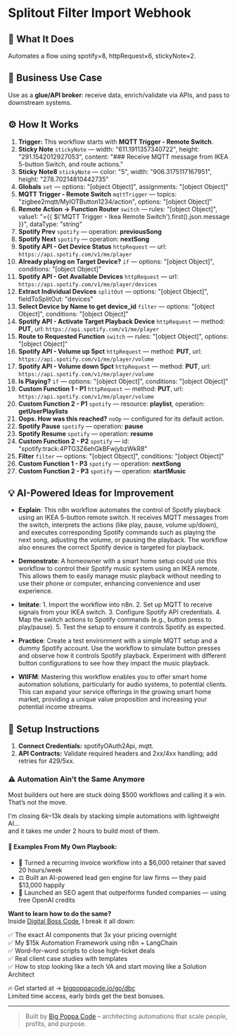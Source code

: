 # Splitout Filter Import Webhook
## 🚀 What It Does
Automates a flow using spotify×8, httpRequest×6, stickyNote×2.

## 💼 Business Use Case
Use as a **glue/API broker**: receive data, enrich/validate via APIs, and pass to downstream systems.

## ⚙️ How It Works
1. **Trigger:** This workflow starts with **MQTT Trigger - Remote Switch**.
2. **Sticky Note** `stickyNote` — width: "611.1911357340722", height: "291.1542012927053", content: "### Receive MQTT message from IKEA 5-button Switch, and route actions."
3. **Sticky Note8** `stickyNote` — color: "5", width: "906.3175117167951", height: "278.70214810442735"
4. **Globals** `set` — options: "[object Object]", assignments: "[object Object]"
5. **MQTT Trigger - Remote Switch** `mqttTrigger` — topics: "zigbee2mqtt/MyIOTButton1234/action", options: "[object Object]"
6. **Remote Action -> Function Router** `switch` — rules: "[object Object]", value1: "={{ $('MQTT Trigger - Ikea Remote Switch').first().json.message }}", dataType: "string"
7. **Spotify Prev** `spotify` — operation: **previousSong**
8. **Spotify Next** `spotify` — operation: **nextSong**
9. **Spotify API - Get Device Status** `httpRequest` — url: `https://api.spotify.com/v1/me/player`
10. **Already playing on Target Device?** `if` — options: "[object Object]", conditions: "[object Object]"
11. **Spotify API - Get Available Devices** `httpRequest` — url: `https://api.spotify.com/v1/me/player/devices`
12. **Extract Individual Devices** `splitOut` — options: "[object Object]", fieldToSplitOut: "devices"
13. **Select Device by Name to get device_id** `filter` — options: "[object Object]", conditions: "[object Object]"
14. **Spotify API - Activate Target Playback Device** `httpRequest` — method: **PUT**, url: `https://api.spotify.com/v1/me/player`
15. **Route to Requested Function** `switch` — rules: "[object Object]", options: "[object Object]"
16. **Spotify API - Volume up 5pct** `httpRequest` — method: **PUT**, url: `https://api.spotify.com/v1/me/player/volume`
17. **Spotify API - Volume down 5pct** `httpRequest` — method: **PUT**, url: `https://api.spotify.com/v1/me/player/volume`
18. **Is Playing?** `if` — options: "[object Object]", conditions: "[object Object]"
19. **Custom Function 1 - P1** `httpRequest` — method: **PUT**, url: `https://api.spotify.com/v1/me/player/volume`
20. **Custom Function 2 - P1** `spotify` — resource: **playlist**, operation: **getUserPlaylists**
21. **Oops. How was this reached?** `noOp` — configured for its default action.
22. **Spotify Pause** `spotify` — operation: **pause**
23. **Spotify Resume** `spotify` — operation: **resume**
24. **Custom Function 2 - P2** `spotify` — id: "spotify:track:4PTG3Z6ehGkBFwjybzWkR8"
25. **Filter** `filter` — options: "[object Object]", conditions: "[object Object]"
26. **Custom Function 1 - P3** `spotify` — operation: **nextSong**
27. **Custom Function 2 - P3** `spotify` — operation: **startMusic**

## 💡 AI-Powered Ideas for Improvement
- **Explain**: This n8n workflow automates the control of Spotify playback using an IKEA 5-button remote switch. It receives MQTT messages from the switch, interprets the actions (like play, pause, volume up/down), and executes corresponding Spotify commands such as playing the next song, adjusting the volume, or pausing the playback. The workflow also ensures the correct Spotify device is targeted for playback.

- **Demonstrate**: A homeowner with a smart home setup could use this workflow to control their Spotify music system using an IKEA remote. This allows them to easily manage music playback without needing to use their phone or computer, enhancing convenience and user experience.

- **Imitate**: 1. Import the workflow into n8n. 2. Set up MQTT to receive signals from your IKEA switch. 3. Configure Spotify API credentials. 4. Map the switch actions to Spotify commands (e.g., button press to play/pause). 5. Test the setup to ensure it controls Spotify as expected.

- **Practice**: Create a test environment with a simple MQTT setup and a dummy Spotify account. Use the workflow to simulate button presses and observe how it controls Spotify playback. Experiment with different button configurations to see how they impact the music playback.

- **WIIFM**: Mastering this workflow enables you to offer smart home automation solutions, particularly for audio systems, to potential clients. This can expand your service offerings in the growing smart home market, providing a unique value proposition and increasing your potential income streams.

## 🔧 Setup Instructions
1. **Connect Credentials:** spotifyOAuth2Api, mqtt.
2. **API Contracts:** Validate required headers and 2xx/4xx handling; add retries for 429/5xx.

### ⚠️ Automation Ain’t the Same Anymore

Most builders out here are stuck doing $500 workflows and calling it a win.  
That’s not the move.  

I'm closing $6k–$13k deals by stacking simple automations with lightweight AI...  
and it takes me under 2 hours to build most of them.

#### 🧠 Examples From My Own Playbook:
- 🔁 Turned a recurring invoice workflow into a $6,000 retainer that saved 20 hours/week  
- ⚖️ Built an AI-powered lead gen engine for law firms — they paid $13,000 happily  
- 🚀 Launched an SEO agent that outperforms funded companies — using free OpenAI credits  

**Want to learn how to do the same?**  
Inside [Digital Boss Code](https://bigpoppacode.io/go/dbc), I break it all down:

✅ The exact AI components that 3x your pricing overnight  
✅ My $15k Automation Framework using n8n + LangChain  
✅ Word-for-word scripts to close high-ticket deals  
✅ Real client case studies with templates  
✅ How to stop looking like a tech VA and start moving like a Solution Architect  

🔥 Get started at → [bigpoppacode.io/go/dbc](https://bigpoppacode.io/go/dbc)  
Limited time access, early birds get the best bonuses.

---
> Built by [Big Poppa Code](https://bigpoppacode.io) – architecting automations that scale people, profits, and purpose.
